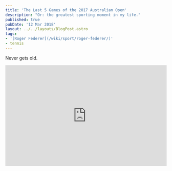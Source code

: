 ```yaml
---
title: 'The Last 5 Games of the 2017 Australian Open'
description: "Or: the greatest sporting moment in my life."
published: true
pubDate: '12 Mar 2018'
layout: ../../layouts/BlogPost.astro
tags:
- '[Roger Federer](/wiki/sport/roger-federer/)'
- tennis
---
```


Never gets old.

<iframe width="100%" height="315" src="https://www.youtube.com/embed/Fva4l9j9QLk" title="YouTube video player" frameborder="0" allow="accelerometer; autoplay; clipboard-write; encrypted-media; gyroscope; picture-in-picture; web-share" allowfullscreen></iframe>